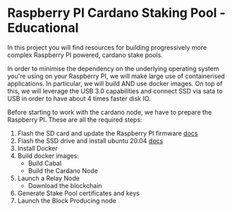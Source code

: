 # Raspberry PI Cardano Staking Pool - Educational

In this project you will find resources for building progressively more complex Raspberry PI powered,
cardano stake pools.

In order to minimise the dependency on the underlying operating system you're using on your Raspberry PI, we will
make large use of containerised applications. In particular, we will build AND use docker images.
On top of this, we will leverage the USB 3.0 capabilities and connect SSD via sata to USB in order to have about 4 times 
faster disk IO.

Before starting to work with the cardano node, we have to prepare the Raspberry PI. These are all the required steps:

1. Flash the SD card and update the Raspberry PI firmware [docs](/MICRO_SD.md)
2. Flash the SSD drive and install ubuntu 20.04 [docs](/SSD.md)
3. Install Docker
4. Build docker images:
    * Build Cabal
    * Build the Cardano Node
5. Launch a Relay Node
    * Download the blockchain
6. Generate Stake Pool certificates and keys
7. Launch the Block Producing node
